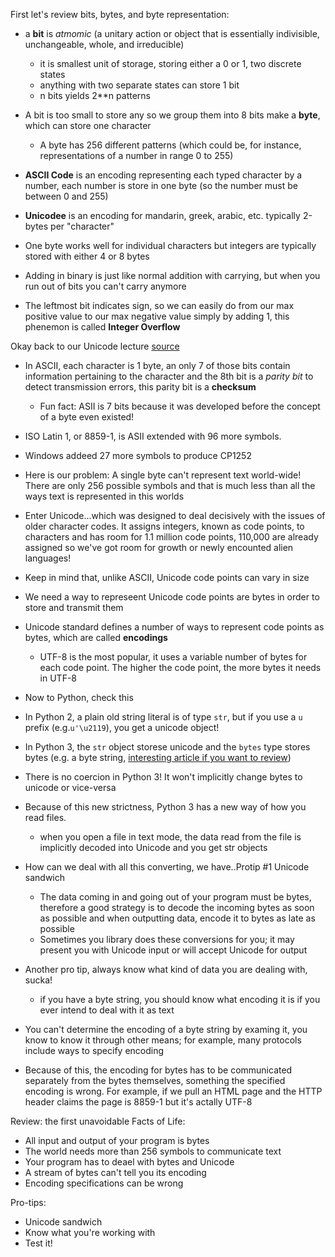 First let's review bits, bytes, and byte representation:
* a **bit** is *atmomic* (a unitary action or object that is essentially indivisible, unchangeable, whole, and irreducible)
    - it is smallest unit of storage, storing either a 0 or 1, two discrete states
    - anything with two separate states can store 1 bit
    - n bits yields 2**n patterns
* A bit is too small to store any so we group them into 8 bits make a **byte**, which can store one character
    - A byte has 256 different patterns (which could be, for instance, representations of a number in range 0 to 255)

* **ASCII Code** is an encoding representing each typed character by a number, each number is store in one byte (so the number must be between 0 and 255)
* **Unicodee** is an encoding for mandarin, greek, arabic, etc. typically 2-bytes per "character"

* One byte works well for individual characters but integers are typically stored with either 4 or 8 bytes
* Adding in binary is just like normal addition with carrying, but when you run out of bits you can't carry anymore
* The leftmost bit indicates sign, so we can easily do from our max positive value to our max negative value simply by adding 1, this phenemon is called **Integer Overflow**

Okay back to our Unicode lecture
[source](https://nedbatchelder.com/text/unipain.html)
* In ASCII, each character is 1 byte, an only 7 of those bits contain information pertaining to the character and the 8th bit is a *parity bit* to detect transmission errors, this parity bit is a **checksum**
    - Fun fact: ASII is 7 bits because it was developed before the concept of a byte even existed!

* ISO Latin 1, or 8859-1, is ASII extended with 96 more symbols.
* Windows addeed 27 more symbols to produce CP1252

* Here is our problem: A single byte can't represent text world-wide! There are only 256 possible symbols and that is much less than all the ways text is represented in this worlds

* Enter Unicode...which was designed to deal decisively with the issues of older character codes. It assigns integers, known as code points, to characters and has room for 1.1 million code points, 110,000 are already assigned so we've got room for growth or newly encounted alien languages!
* Keep in mind that, unlike ASCII, Unicode code points can vary in size
* We need a way to represeent Unicode code points are bytes in order to store and transmit them
* Unicode standard defines a number of ways to represent code points as bytes, which are called **encodings**
    - UTF-8 is the most popular, it uses a variable number of bytes for each code point. The higher the code point, the more bytes it needs in UTF-8

* Now to Python, check this
* In Python 2, a plain old string literal is of type `str`, but if you use a `u` prefix (e.g.`u'\u2119`), you get a unicode object!

* In Python 3, the `str` object storese unicode and the `bytes` type stores bytes (e.g. a byte string, [interesting article if you want to review](https://stackoverflow.com/questions/6224052/what-is-the-difference-between-a-string-and-a-byte-string))
* There is no coercion in Python 3! It won't implicitly change bytes to unicode or vice-versa
* Because of this new strictness, Python 3 has a new way of how you read files.
    - when you open a file in text mode, the data read from the file is implicitly decoded into Unicode and you get str objects
* How can we deal with all this converting, we have..Protip #1 Unicode sandwich
    - The data coming in and going out of your program must be bytes, therefore a good strategy is to decode the incoming bytes as soon as possible and when outputting data, encode it to bytes as late as possible
    - Sometimes you library does these conversions for you; it may present you with Unicode input or will accept Unicode for output
* Another pro tip, always know what kind of data you are dealing with, sucka!
    - if you have a byte string, you should know what encoding it is if you ever intend to deal with it as text
* You can't determine the encoding of a byte string by examing it, you know to know it through other means; for example, many protocols include ways to specify encoding
* Because of this, the encoding for bytes has to be communicated separately from the bytes themselves, something the specified encoding is wrong. For example, if we pull an HTML page and the HTTP header claims the page is 8859-1 but it's actally UTF-8

Review: the first unavoidable Facts of Life:
* All input and output of your program is bytes
* The world needs more than 256 symbols to communicate text
* Your program has to deael with bytes and Unicode
* A stream of bytes can't tell you its encoding
* Encoding specifications can be wrong

Pro-tips:
* Unicode sandwich
* Know what you're working with
* Test it!
